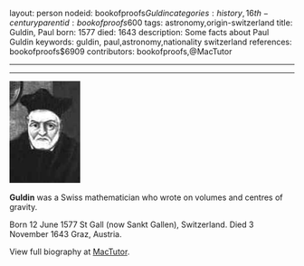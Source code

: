 layout: person
nodeid: bookofproofs$Guldin
categories: history,16th-century
parentid: bookofproofs$600
tags: astronomy,origin-switzerland
title: Guldin, Paul
born: 1577
died: 1643
description: Some facts about Paul Guldin
keywords: guldin, paul,astronomy,nationality switzerland
references: bookofproofs$6909
contributors: bookofproofs,@MacTutor

---


---

![Guldin.jpg](https://github.com/bookofproofs/bookofproofs.github.io/blob/main/_sources/_assets/images/portraits/Guldin.jpg?raw=true)

**Guldin** was a Swiss mathematician who wrote on volumes and centres of gravity.

Born 12 June 1577 St Gall (now Sankt Gallen), Switzerland. Died 3 November 1643 Graz, Austria.


View full biography at [MacTutor](https://mathshistory.st-andrews.ac.uk/Biographies/Guldin/).